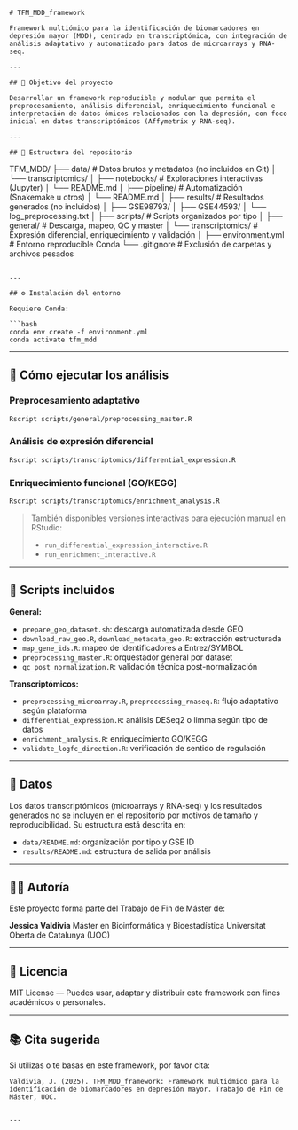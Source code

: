 
```
# TFM_MDD_framework

Framework multiómico para la identificación de biomarcadores en depresión mayor (MDD), centrado en transcriptómica, con integración de análisis adaptativo y automatizado para datos de microarrays y RNA-seq.

---

## 🧠 Objetivo del proyecto

Desarrollar un framework reproducible y modular que permita el preprocesamiento, análisis diferencial, enriquecimiento funcional e interpretación de datos ómicos relacionados con la depresión, con foco inicial en datos transcriptómicos (Affymetrix y RNA-seq).

---

## 📁 Estructura del repositorio

```

TFM\_MDD/
├── data/                  # Datos brutos y metadatos (no incluidos en Git)
│   └── transcriptomics/
│
├── notebooks/             # Exploraciones interactivas (Jupyter)
│   └── README.md
│
├── pipeline/              # Automatización (Snakemake u otros)
│   └── README.md
│
├── results/               # Resultados generados (no incluidos)
│   ├── GSE98793/
│   ├── GSE44593/
│   └── log\_preprocessing.txt
│
├── scripts/               # Scripts organizados por tipo
│   ├── general/           # Descarga, mapeo, QC y master
│   └── transcriptomics/   # Expresión diferencial, enriquecimiento y validación
│
├── environment.yml        # Entorno reproducible Conda
└── .gitignore             # Exclusión de carpetas y archivos pesados

````

---

## ⚙️ Instalación del entorno

Requiere Conda:

```bash
conda env create -f environment.yml
conda activate tfm_mdd
````

---

## 🚀 Cómo ejecutar los análisis

### Preprocesamiento adaptativo

```bash
Rscript scripts/general/preprocessing_master.R
```

### Análisis de expresión diferencial

```bash
Rscript scripts/transcriptomics/differential_expression.R
```

### Enriquecimiento funcional (GO/KEGG)

```bash
Rscript scripts/transcriptomics/enrichment_analysis.R
```

> También disponibles versiones interactivas para ejecución manual en RStudio:
>
> * `run_differential_expression_interactive.R`
> * `run_enrichment_interactive.R`

---

## 🧬 Scripts incluidos

**General:**

* `prepare_geo_dataset.sh`: descarga automatizada desde GEO
* `download_raw_geo.R`, `download_metadata_geo.R`: extracción estructurada
* `map_gene_ids.R`: mapeo de identificadores a Entrez/SYMBOL
* `preprocessing_master.R`: orquestador general por dataset
* `qc_post_normalization.R`: validación técnica post-normalización

**Transcriptómicos:**

* `preprocessing_microarray.R`, `preprocessing_rnaseq.R`: flujo adaptativo según plataforma
* `differential_expression.R`: análisis DESeq2 o limma según tipo de datos
* `enrichment_analysis.R`: enriquecimiento GO/KEGG
* `validate_logfc_direction.R`: verificación de sentido de regulación

---

## 📄 Datos

Los datos transcriptómicos (microarrays y RNA-seq) y los resultados generados no se incluyen en el repositorio por motivos de tamaño y reproducibilidad. Su estructura está descrita en:

* `data/README.md`: organización por tipo y GSE ID
* `results/README.md`: estructura de salida por análisis

---

## 👩‍💻 Autoría

Este proyecto forma parte del Trabajo de Fin de Máster de:

**Jessica Valdivia**
Máster en Bioinformática y Bioestadística
Universitat Oberta de Catalunya (UOC)

---

## 📄 Licencia

MIT License — Puedes usar, adaptar y distribuir este framework con fines académicos o personales.

---

## 📚 Cita sugerida

Si utilizas o te basas en este framework, por favor cita:

```
Valdivia, J. (2025). TFM_MDD_framework: Framework multiómico para la identificación de biomarcadores en depresión mayor. Trabajo de Fin de Máster, UOC.
```

```

---

